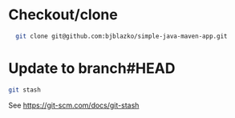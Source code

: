 # Checkout/clone

```bash
  git clone git@github.com:bjblazko/simple-java-maven-app.git
```

# Update to branch#HEAD

```bash
git stash
```

See https://git-scm.com/docs/git-stash
